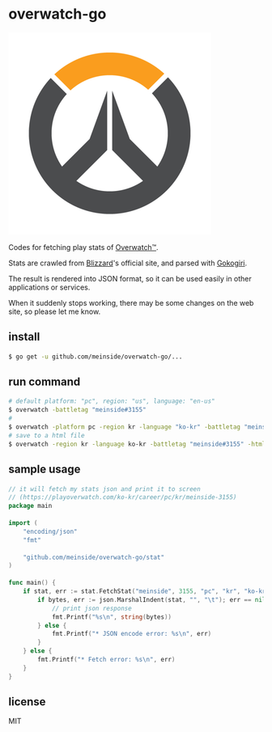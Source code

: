 # overwatch-go

![overwatch](https://github.com/meinside/overwatch-go/raw/master/overwatch_logo.png)

Codes for fetching play stats of [Overwatch™](https://playoverwatch.com).

Stats are crawled from [Blizzard](https://www.blizzard.com)'s official site, and parsed with [Gokogiri](https://github.com/jbowtie/gokogiri).

The result is rendered into JSON format, so it can be used easily in other applications or services.

When it suddenly stops working, there may be some changes on the web site, so please let me know.

## install

```bash
$ go get -u github.com/meinside/overwatch-go/...
```

## run command

```bash
# default platform: "pc", region: "us", language: "en-us"
$ overwatch -battletag "meinside#3155"
#
$ overwatch -platform pc -region kr -language "ko-kr" -battletag "meinside#3155"
# save to a html file
$ overwatch -region kr -language ko-kr -battletag "meinside#3155" -html -out "/tmp/test_output.html"
```

## sample usage

```go
// it will fetch my stats json and print it to screen
// (https://playoverwatch.com/ko-kr/career/pc/kr/meinside-3155)
package main

import (
	"encoding/json"
	"fmt"

	"github.com/meinside/overwatch-go/stat"
)

func main() {
	if stat, err := stat.FetchStat("meinside", 3155, "pc", "kr", "ko-kr"); err == nil {
		if bytes, err := json.MarshalIndent(stat, "", "\t"); err == nil {
			// print json response
			fmt.Printf("%s\n", string(bytes))
		} else {
			fmt.Printf("* JSON encode error: %s\n", err)
		}
	} else {
		fmt.Printf("* Fetch error: %s\n", err)
	}
}
```

## license

MIT

